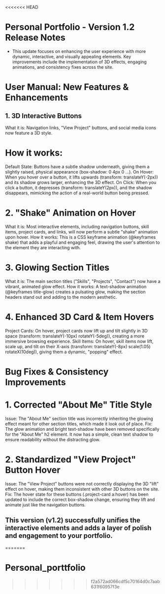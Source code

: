 <<<<<<< HEAD
# Personal Portfolio - Version 1.2 Release Notes
- This update focuses on enhancing the user experience with more dynamic, interactive, and visually appealing elements. Key improvements include the implementation of 3D effects, engaging animations, and consistency fixes across the site.

# User Manual: New Features & Enhancements
## 1. 3D Interactive Buttons

What it is: Navigation links, "View Project" buttons, and social media icons now feature a 3D style.

# How it works:
Default State: Buttons have a subtle shadow underneath, giving them a slightly raised, physical appearance (box-shadow: 0 4px 0 ...).
On Hover: When you hover over a button, it lifts upwards (transform: translateY(-2px)) and its shadow grows larger, enhancing the 3D effect.
On Click: When you click a button, it depresses (transform: translateY(2px)), and the shadow disappears, mimicking the action of a real-world button being pressed.
# 2. "Shake" Animation on Hover
What it is: Most interactive elements, including navigation buttons, skill items, project cards, and links, will now perform a subtle "shake" animation upon hover.
How it works: This is a CSS keyframe animation (@keyframes shake) that adds a playful and engaging feel, drawing the user's attention to the element they are interacting with.

# 3. Glowing Section Titles
What it is: The main section titles ("Skills", "Projects", "Contact") now have a vibrant, animated glow effect.
How it works: A text-shadow animation (@keyframes title-glow) creates a pulsating glow, making the section headers stand out and adding to the modern aesthetic.

# 4. Enhanced 3D Card & Item Hovers
Project Cards: On hover, project cards now lift up and tilt slightly in 3D space (transform: translateY(-10px) rotateY(-5deg)), creating a more immersive browsing experience.
Skill Items: On hover, skill items now lift, scale up, and tilt on their X-axis (transform: translateY(-8px) scale(1.05) rotateX(10deg)), giving them a dynamic, "popping" effect.

# Bug Fixes & Consistency Improvements

# 1. Corrected "About Me" Title Style

Issue: The "About Me" section title was incorrectly inheriting the glowing effect meant for other section titles, which made it look out of place.
Fix: The glow animation and bright text-shadow have been removed specifically for the "About Me" h2 element. It now has a simple, clean text shadow to ensure readability without the distracting glow.

# 2. Standardized "View Project" Button Hover
Issue: The "View Project" buttons were not correctly displaying the 3D "lift" effect on hover, making them inconsistent with other 3D buttons on the site.
Fix: The hover state for these buttons (.project-card a:hover) has been updated to include the correct box-shadow change, ensuring they lift and animate just like the navigation buttons.

## This version (v1.2) successfully unifies the interactive elements and adds a layer of polish and engagement to your portfolio.
=======
# Personal_porttfolio
>>>>>>> f2a572ad066cdf5c70164d0c7aab631f60957f3e
